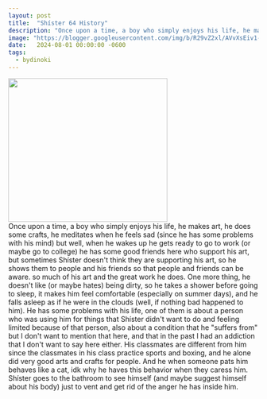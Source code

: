 ```yaml
---
layout: post
title:  "Shíster 64 History"
description: "Once upon a time, a boy who simply enjoys his life, he makes art, he does some crafts, he meditates when he feels sad (since he has some problems with his mind) but well, when he wakes up he gets ready to go to work (or maybe go to college) he has some good friends here who support his art, but sometimes Shíster doesn’t think they are supporting his art, so he shows them to people and his friends so that people and friends can be aware..."
image: "https://blogger.googleusercontent.com/img/b/R29vZ2xl/AVvXsEiv1-gyrEoA7MxmbNaGGzlc35BSxOTrr4Ff-JGB7RZH2_DPdnNF65jvbaq4MtrXQDGiuncKv0Pog7Q4_DIrBYjcLgGp5uDktFQ61F21-PEEiSy0zgZUTvlUWiYGzjP-el_h3qqnr6oS_X0IyunX6YZ1ll65QurojovkXAo7ZrI4u48_ZE5jK6nORgUgBFZE/s320/315%20sin%20t%C3%ADtulo.jpg"
date:   2024-08-01 00:00:00 -0600
tags: 
  - bydinoki
---
```

<p></p>
<div class="separator" style="clear: both; text-align: left;"><a href="https://blogger.googleusercontent.com/img/b/R29vZ2xl/AVvXsEiv1-gyrEoA7MxmbNaGGzlc35BSxOTrr4Ff-JGB7RZH2_DPdnNF65jvbaq4MtrXQDGiuncKv0Pog7Q4_DIrBYjcLgGp5uDktFQ61F21-PEEiSy0zgZUTvlUWiYGzjP-el_h3qqnr6oS_X0IyunX6YZ1ll65QurojovkXAo7ZrI4u48_ZE5jK6nORgUgBFZE/s320/315%20sin%20t%C3%ADtulo.jpg"><img border="0" data-original-height="1200" data-original-width="1328" height="289" src="https://blogger.googleusercontent.com/img/b/R29vZ2xl/AVvXsEiv1-gyrEoA7MxmbNaGGzlc35BSxOTrr4Ff-JGB7RZH2_DPdnNF65jvbaq4MtrXQDGiuncKv0Pog7Q4_DIrBYjcLgGp5uDktFQ61F21-PEEiSy0zgZUTvlUWiYGzjP-el_h3qqnr6oS_X0IyunX6YZ1ll65QurojovkXAo7ZrI4u48_ZE5jK6nORgUgBFZE/s320/315%20sin%20t%C3%ADtulo.jpg" width="320" /></a></div><div></div>Once upon a time, a boy who simply enjoys his life, he makes art, he does some crafts, he meditates when he feels sad (since he has some problems with his mind) but well, when he wakes up he gets ready to go to work (or maybe go to college) he has some good friends here who support his art, but sometimes Shíster doesn't think they are supporting his art, so he shows them to people and his friends so that people and friends can be aware. so much of his art and the great work he does. One more thing, he doesn't like (or maybe hates) being dirty, so he takes a shower before going to sleep, it makes him feel comfortable (especially on summer days), and he falls asleep as if he were in the clouds (well, if nothing bad happened to him). He has some problems with his life, one of them is about a person who was using him for things that Shíster didn't want to do and feeling limited because of that person, also about a condition that he "suffers from" but I don't want to mention that here, and that in the past I had an addiction that I don't want to say here either. His classmates are different from him since the classmates in his class practice sports and boxing, and he alone did very good arts and crafts for people. And he when someone pats him behaves like a cat, idk why he haves this behavior when they caress him. Shíster goes to the bathroom to see himself (and maybe suggest himself about his body) just to vent and get rid of the anger he has inside him.

